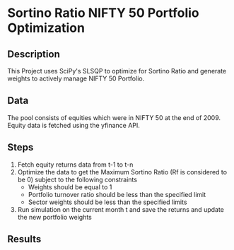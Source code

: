 # Sortino Ratio NIFTY 50 Portfolio Optimization

## Description
This Project uses SciPy's SLSQP to optimize for Sortino Ratio and generate weights to actively manage NIFTY 50 Portfolio. 


## Data 
The pool consists of equities which were in NIFTY 50 at the end of 2009. Equity data is fetched using the yfinance API.


## Steps 
1. Fetch equity returns data from t-1 to t-n
2. Optimize the data to get the Maximum Sortino Ratio (Rf is considered to be 0) subject to the following constraints
   - Weights should be equal to 1 
   - Portfolio turnover ratio should be less than the specified limit
   - Sector weights should be less than the specified limits
3. Run simulation on the current month t and save the returns and update the new portfolio weights 


## Results

